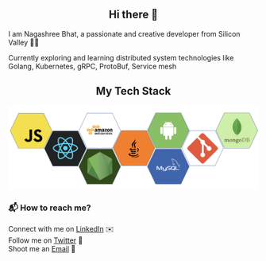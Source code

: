 ### <h2 align="center">Hi there 👋 </h2>

<!--
**NagashreeBhat/NagashreeBhat** is a ✨ _special_ ✨ repository because its `README.md` (this file) appears on your GitHub profile.
-->
I am Nagashree Bhat, a passionate and creative developer from Silicon Valley 🏴‍☠️

Currently exploring and learning distributed system technologies like Golang, Kubernetes, gRPC, ProtoBuf, Service mesh

### <h2 align="center">My Tech Stack</h2>
<p float="center">
  <img src="https://github.com/NagashreeBhat/NagashreeBhat/blob/master/Screen%20Shot%202020-08-15%20at%2011.png"/>
  </p>

### 📬 How to reach me?
Connect with me on [LinkedIn](https://www.linkedin.com/in/nagashreebhat/) ✉️<br>
Follow me on [Twitter](https://twitter.com/nagashree007) 🦜 <br>
Shoot me an [Email](mailto:nagashreesbhat@gmail.com) 📨
